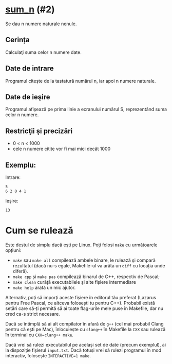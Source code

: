 # [sum_n](https://www.pbinfo.ro/probleme/2) (#2)
Se dau n numere naturale nenule.

## Cerința
Calculaţi suma celor n numere date.

## Date de intrare
Programul citește de la tastatură numărul n, iar apoi n numere naturale.

## Date de ieşire
Programul afișează pe prima linie a ecranului numărul S, reprezentând suma celor n numere.

## Restricţii şi precizări
- 0 < n < 1000
- cele n numere citite vor fi mai mici decât 1000


## Exemplu:
Intrare:
```
5
6 2 0 4 1
```
Ieșire:
```
13
```

# Cum se rulează
Este destul de simplu dacă ești pe Linux. Poți folosi `make` cu următoarele
opțiuni:
- `make` sau `make all` compilează ambele binare, le rulează și compară
  rezultatul (dacă nu-s egale, Makefile-ul va arăta un `diff` cu locația unde
  diferă).
- `make cpp` și `make pas` compilează binarul de C++, respectiv de Pascal;
- `make clean` curăță executabilele și alte fișiere intermediare
- `make help` arată un mic ajutor.

Alternativ, poți să imporți aceste fișiere în editorul tău preferat (Lazarus
pentru Free Pascal, ce altceva folosești tu pentru C++). Probabil există setări
care să-ți permită să ai toate flag-urile mele puse în Makefile, dar nu cred
ca-s strict necesare.

Dacă se întîmplă să ai alt compilator în afară de `g++` (cel mai probabil Clang
pentru că ești pe Mac), înlocuiește cu `clang++` în Makefile la `CXX` sau
rulează în terminal cu `CXX=clang++ make`.

Dacă vrei să rulezi executabilul pe același set de date (precum exemplul), ai la
dispoziție fișierul `input.txt`. Dacă totuși vrei să rulezi programul în mod
interactiv, folosește `INTERACTIVE=1 make`.